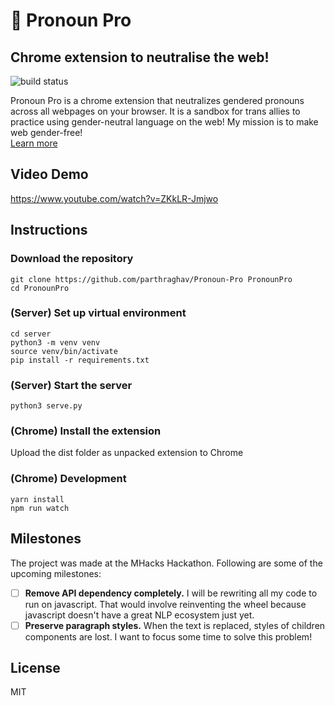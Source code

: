 # 🌈 Pronoun Pro
## Chrome extension to neutralise the web!
![build status](https://api.cirrus-ci.com/github/flutter/flutter.svg "Build status")

Pronoun Pro is a chrome extension that neutralizes gendered pronouns across all webpages on your browser. It is a sandbox for trans allies to practice using gender-neutral language on the web! My mission is to make web gender-free!<br>
[Learn more](/SUBMISSION.md)

## Video Demo
https://www.youtube.com/watch?v=ZKkLR-Jmjwo

## Instructions

### Download the repository
    git clone https://github.com/parthraghav/Pronoun-Pro PronounPro
    cd PronounPro

### (Server) Set up virtual environment
    cd server
    python3 -m venv venv
    source venv/bin/activate
    pip install -r requirements.txt

### (Server) Start the server
    python3 serve.py

### (Chrome) Install the extension
Upload the dist folder as unpacked extension to Chrome

### (Chrome) Development
    yarn install
    npm run watch

## Milestones
The project was made at the MHacks Hackathon. Following are some of the upcoming milestones:
- [ ] **Remove API dependency completely.** I will be rewriting all my code to run on javascript. That would involve reinventing the wheel because javascript doesn't have a great NLP ecosystem just yet.
- [ ] **Preserve paragraph styles.** When the text is replaced, styles of children components are lost. I want to focus some time to solve this problem!

## License
MIT
